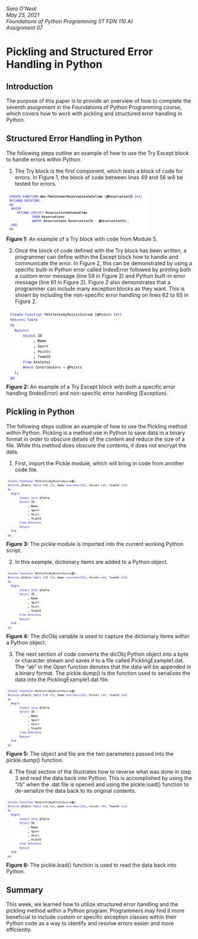 *Sara O’Neal*  
*May 25, 2021*  
*Foundations of Python Programming (IT FDN 110 A)*  
*Assignment 07*

# Pickling and Structured Error Handling in Python

## Introduction
The purpose of this paper is to provide an overview of how to complete the seventh assignment in the Foundations of Python Programming course, which covers how to work with pickling and structured error handling in Python.

## Structured Error Handling in Python
The following steps outline an example of how to use the Try Except block to handle errors within Python.

1)	The Try block is the first component, which tests a block of code for errors. In Figure 1, the block of code between lines 49 and 56 will be tested for errors. 

![**Figure 1:** An example of a Try block with code from Module 5.](https://github.com/sarao3/DBFoundations-Module07/blob/main/docs/Figure1.png "**Figure 1:** An example of a Try block with code from Module 5.")  
**Figure 1:** An example of a Try block with code from Module 5.

2)	Once the block of code defined with the Try block has been written, a programmer can define within the Except block how to handle and communicate the error. In Figure 2, this can be demonstrated by using a specific built-in Python error called IndexError followed by printing both a custom error message (line 59 in Figure 2) and Python built-in error message (line 61 in Figure 2). Figure 2 also demonstrates that a programmer can include many exception blocks as they want. This is shown by including the non-specific error handling on lines 62 to 65 in Figure 2.

![**Figure 2:** An example of a Try Except block with both a specific error handling (IndexError) and non-specific error handling (Exception).](https://github.com/sarao3/DBFoundations-Module07/blob/main/docs/Figure2.png "**Figure 2:** An example of a Try Except block with both a specific error handling (IndexError) and non-specific error handling (Exception)")  
**Figure 2:** An example of a Try Except block with both a specific error handling (IndexError) and non-specific error handling (Exception). 

## Pickling in Python
The following steps outline an example of how to use the Pickling method within Python. Pickling is a method use in Python to save data in a binary format in order to obscure details of the content and reduce the size of a file. While this method does obscure the contents, it does not encrypt the data.

1)	First, import the Pickle module, which will bring in code from another code file.

![The pickle module is imported into the current working Python script.](https://github.com/sarao3/DBFoundations-Module07/blob/main/docs/Figure3.png "**Figure 3:** The pickle module is imported into the current working Python script.")  
**Figure 3:** The pickle module is imported into the current working Python script.  

2)	In this example, dictionary items are added to a Python object.

![The dicObj variable is used to capture the dictionary items within a Python object.](https://github.com/sarao3/DBFoundations-Module07/blob/main/docs/Figure3.png "**Figure 4:** The dicObj variable is used to capture the dictionary items within a Python object.")  
**Figure 4:** The dicObj variable is used to capture the dictionary items within a Python object.

3)	The next section of code converts the dicObj Python object into a byte or character stream and saves it to a file called PicklingExample1.dat. The “ab” in the Open function denotes that the data will be appended in a binary format. The pickle.dump() is the function used to serializes the data into the PicklingExample1.dat file.

![The object and file are the two parameters passed into the pickle.dump() function.](https://github.com/sarao3/DBFoundations-Module07/blob/main/docs/Figure3.png "**Figure 5:** The object and file are the two parameters passed into the pickle.dump() function")  
**Figure 5:** The object and file are the two parameters passed into the pickle.dump() function.

4)	The final section of the illustrates how to reverse what was done in step 3 and read the data back into Python. This is accomplished by using the “rb” when the .dat file is opened and using the pickle.load() function to de-serialize the data back to its original contents. 

![The pickle.load() function is used to read the data back into Python.](https://github.com/sarao3/DBFoundations-Module07/blob/main/docs/Figure3.png "**Figure 6:** The pickle.load() function is used to read the data back into Python.")  
**Figure 6:** The pickle.load() function is used to read the data back into Python.

## Summary
This week, we learned how to utilize structured error handling and the pickling method within a Python program. Programmers may find it more beneficial to include custom or specific exception classes within their Python code as a way to identify and resolve errors easier and more efficiently.
